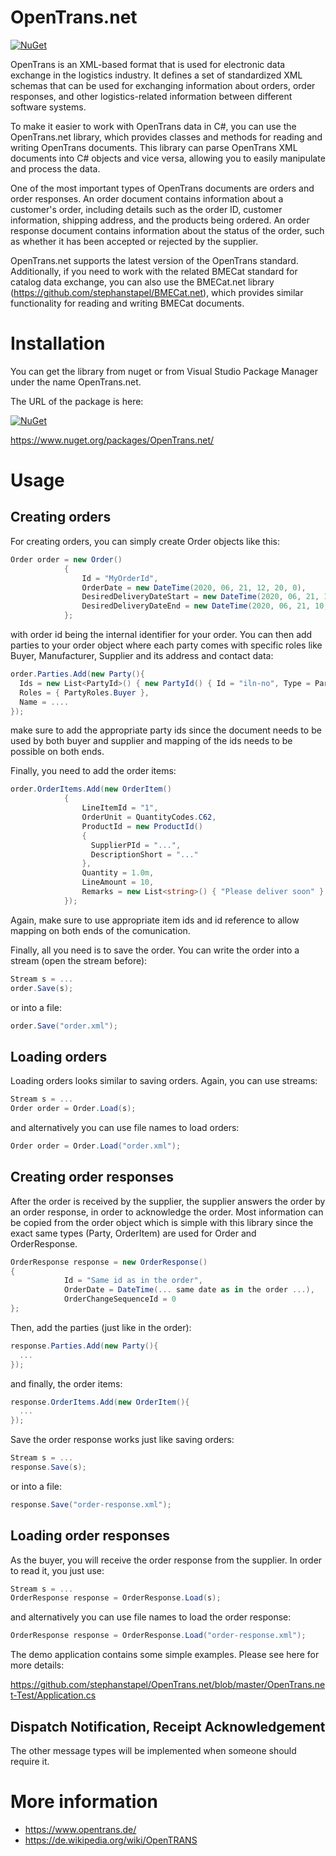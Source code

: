 # OpenTrans.net
[![NuGet](https://img.shields.io/nuget/v/OpenTrans.net?color=blue)](https://www.nuget.org/packages/OpenTrans.net/)

OpenTrans is an XML-based format that is used for electronic data exchange in the logistics industry. It defines a set of standardized XML schemas that can be used for exchanging information about orders, order responses, and other logistics-related information between different software systems.

To make it easier to work with OpenTrans data in C#, you can use the OpenTrans.net library, which provides classes and methods for reading and writing OpenTrans documents. This library can parse OpenTrans XML documents into C# objects and vice versa, allowing you to easily manipulate and process the data.

One of the most important types of OpenTrans documents are orders and order responses. An order document contains information about a customer's order, including details such as the order ID, customer information, shipping address, and the products being ordered. An order response document contains information about the status of the order, such as whether it has been accepted or rejected by the supplier.

OpenTrans.net supports the latest version of the OpenTrans standard. Additionally, if you need to work with the related BMECat standard for catalog data exchange, you can also use the BMECat.net library (https://github.com/stephanstapel/BMECat.net), which provides similar functionality for reading and writing BMECat documents.


# Installation
You can get the library from nuget or from Visual Studio Package Manager under the name OpenTrans.net.

The URL of the package is here:

[![NuGet](https://img.shields.io/nuget/v/OpenTrans.net?color=blue)](https://www.nuget.org/packages/OpenTrans.net/)

https://www.nuget.org/packages/OpenTrans.net/

# Usage
## Creating orders
For creating orders, you can simply create Order objects like this:

```csharp
Order order = new Order()
            {
                Id = "MyOrderId",
                OrderDate = new DateTime(2020, 06, 21, 12, 20, 0),
                DesiredDeliveryDateStart = new DateTime(2020, 06, 21, 10, 0, 0),
                DesiredDeliveryDateEnd = new DateTime(2020, 06, 21, 10, 0, 0),
            };
```

with order id being the internal identifier for your order.
You can then add parties to your order object where each party comes with specific roles like Buyer, Manufacturer, Supplier and its address and contact data:

```csharp
order.Parties.Add(new Party(){
  Ids = new List<PartyId>() { new PartyId() { Id = "iln-no", Type = PartyIdTypes.ILN } },
  Roles = { PartyRoles.Buyer },
  Name = ....
});
```

make sure to add the appropriate party ids since the document needs to be used by both buyer and supplier and mapping of the ids needs to be possible on both ends.

Finally, you need to add the order items:

```csharp
order.OrderItems.Add(new OrderItem()
            {
                LineItemId = "1",
                OrderUnit = QuantityCodes.C62,
                ProductId = new ProductId()
                {
                  SupplierPId = "...",
                  DescriptionShort = "..."
                },
                Quantity = 1.0m,
                LineAmount = 10,
                Remarks = new List<string>() { "Please deliver soon" }
            });
```

Again, make sure to use appropriate item ids and id reference to allow mapping on both ends of the comunication.
  
Finally, all you need is to save the order. You can write the order into a stream (open the stream before):
```csharp
Stream s = ...
order.Save(s);
```

or into a file:

```csharp
order.Save("order.xml");
```

## Loading orders
Loading orders looks similar to saving orders. Again, you can use streams:

```csharp
Stream s = ...
Order order = Order.Load(s);
```

and alternatively you can use file names to load orders:

```csharp
Order order = Order.Load("order.xml");
```

## Creating order responses
After the order is received by the supplier, the supplier answers the order by an order response, in order to acknowledge the order.
Most information can be copied from the order object which is simple with this library since the exact same types (Party, OrderItem) are used for Order and OrderResponse.

```csharp
OrderResponse response = new OrderResponse()
{
            Id = "Same id as in the order",
            OrderDate = DateTime(... same date as in the order ...),
            OrderChangeSequenceId = 0           
};
```

Then, add the parties (just like in the order):

```csharp
response.Parties.Add(new Party(){
  ...
});
```

and finally, the order items:

```csharp
response.OrderItems.Add(new OrderItem(){
  ...
});
```


Save the order response works just like saving orders:

```csharp
Stream s = ...
response.Save(s);
```

or into a file:

```csharp
response.Save("order-response.xml");
```

## Loading order responses
As the buyer, you will receive the order response from the supplier. In order to read it, you just use:

```csharp
Stream s = ...
OrderResponse response = OrderResponse.Load(s);
```

and alternatively you can use file names to load the order response:

```csharp
OrderResponse response = OrderResponse.Load("order-response.xml");
```

The demo application contains some simple examples. Please see here for more details:

https://github.com/stephanstapel/OpenTrans.net/blob/master/OpenTrans.net-Test/Application.cs 

## Dispatch Notification, Receipt Acknowledgement
The other message types will be implemented when someone should require it.

# More information
* https://www.opentrans.de/
* https://de.wikipedia.org/wiki/OpenTRANS
